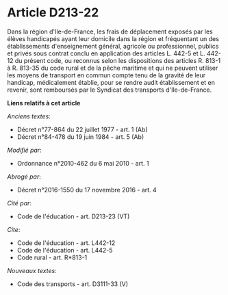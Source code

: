# Article D213-22

Dans la région d'Ile-de-France, les frais de déplacement exposés par les élèves handicapés ayant leur domicile dans la région
et fréquentant un des établissements d'enseignement général, agricole ou professionnel, publics et privés sous contrat conclu
en application des articles L. 442-5 et L. 442-12 du présent code, ou reconnus selon les dispositions des articles R. 813-1 à
R. 813-35 du code rural et de la pêche maritime et qui ne peuvent utiliser les moyens de transport en commun compte tenu de
la gravité de leur handicap, médicalement établie, pour se rendre audit établissement et en revenir, sont remboursés par le
Syndicat des transports d'Ile-de-France.

**Liens relatifs à cet article**

_Anciens textes_:

  - Décret n°77-864 du 22 juillet 1977 - art. 1 (Ab)
  - Décret n°84-478 du 19 juin 1984 - art. 5 (Ab)

_Modifié par_:

  - Ordonnance n°2010-462 du 6 mai 2010 - art. 1

_Abrogé par_:

  - Décret n°2016-1550 du 17 novembre 2016 - art. 4

_Cité par_:

  - Code de l'éducation - art. D213-23 (VT)

_Cite_:

  - Code de l'éducation - art. L442-12
  - Code de l'éducation - art. L442-5
  - Code rural - art. R*813-1

_Nouveaux textes_:

  - Code des transports - art. D3111-33 (V)
